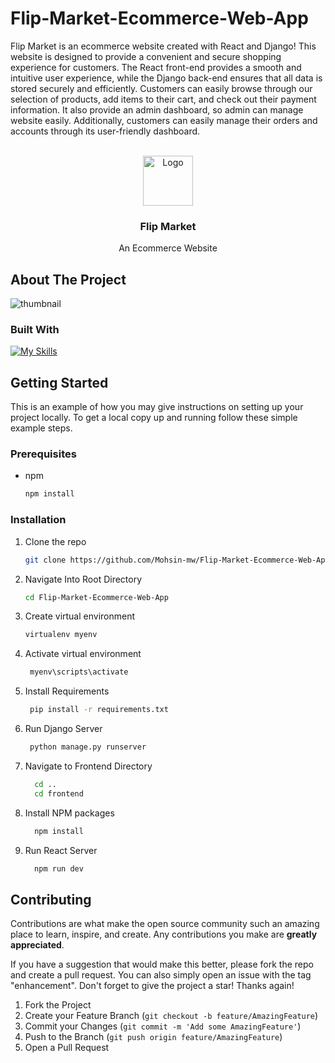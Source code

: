 # Flip-Market-Ecommerce-Web-App
Flip Market is an ecommerce website created with React and Django! This website is designed to provide a convenient and secure shopping experience for customers. The React front-end provides a smooth and intuitive user experience, while the Django back-end ensures that all data is stored securely and efficiently. Customers can easily browse through our selection of products, add items to their cart, and check out their payment information. It also provide an admin dashboard, so admin can manage website easily. Additionally, customers can easily manage their orders and accounts through its user-friendly dashboard. 

<a name="readme-top"></a>


<!-- PROJECT LOGO -->
<br />
<div align="center">
  <a href="https://github.com/Mohsin-mw/Flip-Market-Ecommerce-Web-App/repo_name">
    <img src="https://github.com/Mohsin-mw/Flip-Market-Ecommerce-Web-App/assets/122507740/eca752f4-c729-42f9-a9ab-9c9962552e1f" alt="Logo" width="80" height="80">
  </a>

<h3 align="center">Flip Market</h3>

  <p align="center">
    An Ecommerce Website
    <br />
    
  
  </p>
</div>


<!-- ABOUT THE PROJECT -->
## About The Project
![thumbnail](https://github.com/Mohsin-mw/Flip-Market-Ecommerce-Web-App/assets/122507740/418d5f77-e89e-4e97-96a9-bac3cf1da1e1)


### Built With
[![My Skills](https://skillicons.dev/icons?i=react,django,bootstrap)](https://skillicons.dev)




<!-- GETTING STARTED -->
## Getting Started

This is an example of how you may give instructions on setting up your project locally.
To get a local copy up and running follow these simple example steps.

### Prerequisites

* npm
  ```sh
  npm install 
  ```

### Installation

1. Clone the repo
   ```sh
   git clone https://github.com/Mohsin-mw/Flip-Market-Ecommerce-Web-App
   ```
2. Navigate Into Root Directory
   ```sh
   cd Flip-Market-Ecommerce-Web-App
   ```
 
3. Create virtual environment
   ```sh
   virtualenv myenv
   ```
 
4. Activate virtual environment
   ```sh
    myenv\scripts\activate
   ```
5. Install Requirements
   ```sh
    pip install -r requirements.txt
   ```
5. Run Django Server
   ```sh
    python manage.py runserver
   ```

5. Navigate to Frontend Directory
   ```sh
     cd .. 
     cd frontend
   ```
   
6. Install NPM packages
   ```sh
     npm install
   ```
4. Run React Server
   ```js
     npm run dev
   ```


<!-- CONTRIBUTING -->
## Contributing

Contributions are what make the open source community such an amazing place to learn, inspire, and create. Any contributions you make are **greatly appreciated**.

If you have a suggestion that would make this better, please fork the repo and create a pull request. You can also simply open an issue with the tag "enhancement".
Don't forget to give the project a star! Thanks again!

1. Fork the Project
2. Create your Feature Branch (`git checkout -b feature/AmazingFeature`)
3. Commit your Changes (`git commit -m 'Add some AmazingFeature'`)
4. Push to the Branch (`git push origin feature/AmazingFeature`)
5. Open a Pull Request
